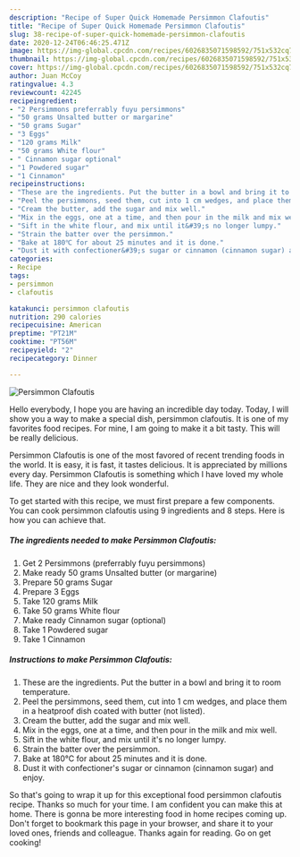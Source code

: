 ```yaml
---
description: "Recipe of Super Quick Homemade Persimmon Clafoutis"
title: "Recipe of Super Quick Homemade Persimmon Clafoutis"
slug: 38-recipe-of-super-quick-homemade-persimmon-clafoutis
date: 2020-12-24T06:46:25.471Z
image: https://img-global.cpcdn.com/recipes/6026835071598592/751x532cq70/persimmon-clafoutis-recipe-main-photo.jpg
thumbnail: https://img-global.cpcdn.com/recipes/6026835071598592/751x532cq70/persimmon-clafoutis-recipe-main-photo.jpg
cover: https://img-global.cpcdn.com/recipes/6026835071598592/751x532cq70/persimmon-clafoutis-recipe-main-photo.jpg
author: Juan McCoy
ratingvalue: 4.3
reviewcount: 42245
recipeingredient:
- "2 Persimmons preferrably fuyu persimmons"
- "50 grams Unsalted butter or margarine"
- "50 grams Sugar"
- "3 Eggs"
- "120 grams Milk"
- "50 grams White flour"
- " Cinnamon sugar optional"
- "1 Powdered sugar"
- "1 Cinnamon"
recipeinstructions:
- "These are the ingredients. Put the butter in a bowl and bring it to room temperature."
- "Peel the persimmons, seed them, cut into 1 cm wedges, and place them in a heatproof dish coated with butter (not listed)."
- "Cream the butter, add the sugar and mix well."
- "Mix in the eggs, one at a time, and then pour in the milk and mix well."
- "Sift in the white flour, and mix until it&#39;s no longer lumpy."
- "Strain the batter over the persimmon."
- "Bake at 180℃ for about 25 minutes and it is done."
- "Dust it with confectioner&#39;s sugar or cinnamon (cinnamon sugar) and enjoy."
categories:
- Recipe
tags:
- persimmon
- clafoutis

katakunci: persimmon clafoutis 
nutrition: 290 calories
recipecuisine: American
preptime: "PT21M"
cooktime: "PT56M"
recipeyield: "2"
recipecategory: Dinner

---
```



![Persimmon Clafoutis](https://img-global.cpcdn.com/recipes/6026835071598592/751x532cq70/persimmon-clafoutis-recipe-main-photo.jpg)

Hello everybody, I hope you are having an incredible day today. Today, I will show you a way to make a special dish, persimmon clafoutis. It is one of my favorites food recipes. For mine, I am going to make it a bit tasty. This will be really delicious.

Persimmon Clafoutis is one of the most favored of recent trending foods in the world. It is easy, it is fast, it tastes delicious. It is appreciated by millions every day. Persimmon Clafoutis is something which I have loved my whole life. They are nice and they look wonderful.




To get started with this recipe, we must first prepare a few components. You can cook persimmon clafoutis using 9 ingredients and 8 steps. Here is how you can achieve that.

<!--inarticleads1-->

##### The ingredients needed to make Persimmon Clafoutis:

1. Get 2 Persimmons (preferrably fuyu persimmons)
1. Make ready 50 grams Unsalted butter (or margarine)
1. Prepare 50 grams Sugar
1. Prepare 3 Eggs
1. Take 120 grams Milk
1. Take 50 grams White flour
1. Make ready  Cinnamon sugar (optional)
1. Take 1 Powdered sugar
1. Take 1 Cinnamon




<!--inarticleads2-->

##### Instructions to make Persimmon Clafoutis:

1. These are the ingredients. Put the butter in a bowl and bring it to room temperature.
1. Peel the persimmons, seed them, cut into 1 cm wedges, and place them in a heatproof dish coated with butter (not listed).
1. Cream the butter, add the sugar and mix well.
1. Mix in the eggs, one at a time, and then pour in the milk and mix well.
1. Sift in the white flour, and mix until it&#39;s no longer lumpy.
1. Strain the batter over the persimmon.
1. Bake at 180℃ for about 25 minutes and it is done.
1. Dust it with confectioner&#39;s sugar or cinnamon (cinnamon sugar) and enjoy.




So that's going to wrap it up for this exceptional food persimmon clafoutis recipe. Thanks so much for your time. I am confident you can make this at home. There is gonna be more interesting food in home recipes coming up. Don't forget to bookmark this page in your browser, and share it to your loved ones, friends and colleague. Thanks again for reading. Go on get cooking!
